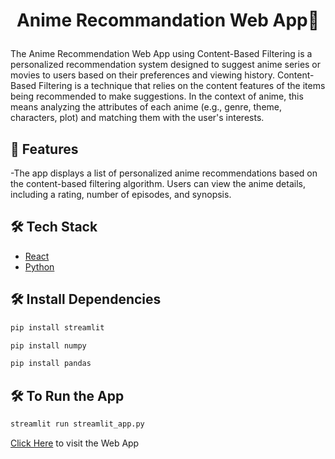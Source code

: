 
        
# <p align="center">Anime Recommandation Web App🍿</p>

The Anime Recommendation Web App using Content-Based Filtering is a personalized recommendation system designed to suggest anime series or movies to users based on their preferences and viewing history. Content-Based Filtering is a technique that relies on the content features of the items being recommended to make suggestions. In the context of anime, this means analyzing the attributes of each anime (e.g., genre, theme, characters, plot) and matching them with the user's interests.
## 🧐 Features    
-The app displays a list of personalized anime recommendations based on the content-based filtering algorithm. Users can view the anime details, including a rating, number of episodes, and synopsis.
## 🛠️ Tech Stack
- [React](https://streamlit.io/)
- [Python](https://www.python.org/)


## 🛠️ Install Dependencies    
```bash
pip install streamlit
```
```bash
pip install numpy
```
```bash
pip install pandas
```

## 🛠️ To Run the App   
```bash
streamlit run streamlit_app.py
```

        
[Click Here](https://animerecommandationsystem-5ulrsq0h3m9.streamlit.app/) to visit the Web App
        
